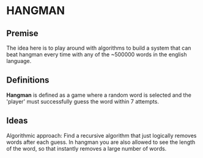 # HANGMAN

## Premise 

The idea here is to play around with algorithms to build a system that can beat hangman every time with any of the ~500000 words in the english language. 

## Definitions

**Hangman** is defined as a game where a random word is selected and the 'player' must successfully guess the word within 7 attempts. 

## Ideas

Algorithmic approach: Find a recursive algorithm that just logically removes words after each guess. In hangman you are also allowed to see the length of the word, so that instantly removes a large number of words.

